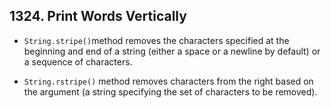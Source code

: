 ## 1324. Print Words Vertically
- `String.stripe()`method removes the characters specified at the beginning and end of a string
(either a space or a newline by default) or a sequence of characters.

- `String.rstripe()` method removes characters from the right based on the argument 
(a string specifying the set of characters to be removed).
